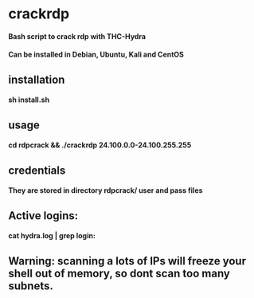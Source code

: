 # crackrdp
#### Bash script to crack rdp with THC-Hydra
#### Can be installed in Debian, Ubuntu, Kali and CentOS

## installation
#### sh install.sh
## usage
#### cd rdpcrack && ./crackrdp 24.100.0.0-24.100.255.255
## credentials
#### They are stored in directory rdpcrack/ user and pass files
## Active logins:

#### cat hydra.log | grep login:

## Warning: scanning a lots of IPs will freeze your shell out of memory, so dont scan too many subnets.
